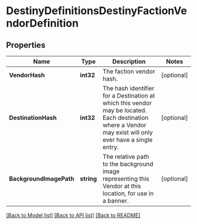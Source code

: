 # DestinyDefinitionsDestinyFactionVendorDefinition

## Properties
Name | Type | Description | Notes
------------ | ------------- | ------------- | -------------
**VendorHash** | **int32** | The faction vendor hash. | [optional] 
**DestinationHash** | **int32** | The hash identifier for a Destination at which this vendor may be located. Each destination where a Vendor may exist will only ever have a single entry. | [optional] 
**BackgroundImagePath** | **string** | The relative path to the background image representing this Vendor at this location, for use in a banner. | [optional] 

[[Back to Model list]](../README.md#documentation-for-models) [[Back to API list]](../README.md#documentation-for-api-endpoints) [[Back to README]](../README.md)


